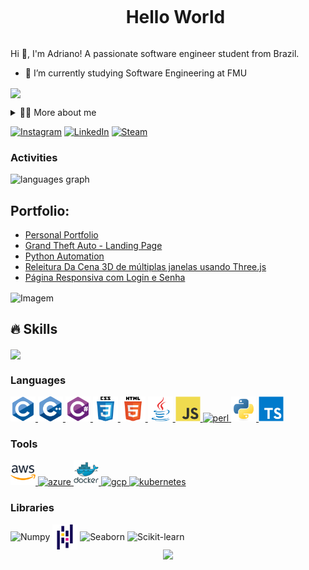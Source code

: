 <!--título-->
<div id="user-content-toc">
  <ul align="center">
    <summary><h1 style="display: inline-block">Hello World</h1></summary>
</div>

<!-- Presentation -->
<p>
  Hi 👋, I'm Adriano! A passionate software engineer student from Brazil.

  - 🌱 I’m currently studying Software Engineering at FMU 
<!-- GIF1 -->
<p align="left">
  <img align="center" src="https://i.pinimg.com/originals/28/cd/b7/28cdb75b1cb04ffbadb7c639609e21ba.gif">
</p>


</p>

<!-- Dropdown -->
<details>
  <summary>👨‍💻 More about me</summary>

  - 💬 I am 28 years old, currently living in Brazil. I have fluency in English and have experience with Brity RPA By Samsung SDS Latin America, UiPath, Power Automate, Automation Anywhere, Python,  Java, Javascript and C#. My recent achievement includes migrating from Perl to Python for a program called Asgard at USP-SP, which is used for genetic mapping.

  - ⚡ I enjoy reading, whether it's a good book, manga, or comics, as well as watching movies and playing games! I believe that our personal interests contribute to a more refined perception of things and problem-solving. \o/
</details>

<!-- Links -->

[![Instagram](https://img.shields.io/badge/Instagram-E4405F?style=for-the-badge&logo=instagram&logoColor=white)](https://www.instagram.com/adrya.nu/)
[![LinkedIn](https://img.shields.io/badge/LinkedIn-0077B5?style=for-the-badge&logo=linkedin&logoColor=white)](https://www.linkedin.com/in/adriano-brandao/)
[![Steam](https://img.shields.io/badge/Steam-000000?style=for-the-badge&logo=steam&logoColor=white)](https://steamcommunity.com/id/Yawking/)

<!-- GithubStats -->

### Activities

<div align="left">
  <img src="https://github-readme-stats.vercel.app/api/top-langs?username=Yawked&locale=en&hide_title=false&layout=compact&card_width=320&langs_count=5&theme=dracula&hide_border=false&order=2" height="150" alt="languages graph"  />
</div>





<!-- Portfolio -->
## Portfolio:
- [Personal Portfolio](https://github.com/Yawked/personal-portfolio) 
- [Grand Theft Auto - Landing Page](https://github.com/Yawked/GTA_LandingPage)
- [Python Automation](https://github.com/Yawked/automacao_python)
- [Releitura  Da Cena 3D de múltiplas janelas usando Three.js](https://github.com/Yawked/JanelasMultiplas3D)
- [Página Responsiva com Login e Senha](https://github.com/Yawked/LoginUserPage)


<!-- GIF2 -->
<p align="left">
  <img align="center" src="https://i.pinimg.com/originals/8d/86/42/8d8642148830fc5c69a21dc16632afbd.gif" alt="Imagem">
</p>

## 🔥 Skills
<!-- Skills: Programming Languages -->
  <div style="flex-basis: 48%;">
  

<p align="left">
  <img align="center" src="https://i.pinimg.com/originals/bc/6c/17/bc6c171eee288a2f1e124c749303b24e.gif">





<h3 align="left">Languages</h3>
<p align="left"> <a href="https://www.cprogramming.com/" target="_blank" rel="noreferrer"> <img src="https://raw.githubusercontent.com/devicons/devicon/master/icons/c/c-original.svg" alt="c" width="40" height="40"/> </a> <a href="https://www.w3schools.com/cpp/" target="_blank" rel="noreferrer"> <img src="https://raw.githubusercontent.com/devicons/devicon/master/icons/cplusplus/cplusplus-original.svg" alt="cplusplus" width="40" height="40"/> </a> <a href="https://www.w3schools.com/cs/" target="_blank" rel="noreferrer"> <img src="https://raw.githubusercontent.com/devicons/devicon/master/icons/csharp/csharp-original.svg" alt="csharp" width="40" height="40"/> </a> <a href="https://www.w3schools.com/css/" target="_blank" rel="noreferrer"> <img src="https://raw.githubusercontent.com/devicons/devicon/master/icons/css3/css3-original-wordmark.svg" alt="css3" width="40" height="40"/> </a> <a href="https://www.w3.org/html/" target="_blank" rel="noreferrer"> <img src="https://raw.githubusercontent.com/devicons/devicon/master/icons/html5/html5-original-wordmark.svg" alt="html5" width="40" height="40"/> </a> <a href="https://www.java.com" target="_blank" rel="noreferrer"> <img src="https://raw.githubusercontent.com/devicons/devicon/master/icons/java/java-original.svg" alt="java" width="40" height="40"/> </a> <a href="https://developer.mozilla.org/en-US/docs/Web/JavaScript" target="_blank" rel="noreferrer"> <img src="https://raw.githubusercontent.com/devicons/devicon/master/icons/javascript/javascript-original.svg" alt="javascript" width="40" height="40"/> </a> <a href="https://www.perl.org/" target="_blank" rel="noreferrer"> <img src="https://api.iconify.design/logos-perl.svg" alt="perl" width="40" height="40"/> </a> <a href="https://www.python.org" target="_blank" rel="noreferrer"> <img src="https://raw.githubusercontent.com/devicons/devicon/master/icons/python/python-original.svg" alt="python" width="40" height="40"/> </a> <a href="https://www.typescriptlang.org/" target="_blank" rel="noreferrer"> <img src="https://raw.githubusercontent.com/devicons/devicon/master/icons/typescript/typescript-original.svg" alt="typescript" width="40" height="40"/> </a> </p>

  
  <!-- Skills: Tools & Frameworks -->
  <div style="flex-basis: 48%;">
    <h3>Tools</h3>
  <p align="left"> <a href="https://aws.amazon.com" target="_blank" rel="noreferrer"> <img src="https://raw.githubusercontent.com/devicons/devicon/master/icons/amazonwebservices/amazonwebservices-original-wordmark.svg" alt="aws" width="40" height="40"/> </a> <a href="https://azure.microsoft.com/en-in/" target="_blank" rel="noreferrer"> <img src="https://www.vectorlogo.zone/logos/microsoft_azure/microsoft_azure-icon.svg" alt="azure" width="40" height="40"/> </a> <a href="https://www.docker.com/" target="_blank" rel="noreferrer"> <img src="https://raw.githubusercontent.com/devicons/devicon/master/icons/docker/docker-original-wordmark.svg" alt="docker" width="40" height="40"/> </a> <a href="https://cloud.google.com" target="_blank" rel="noreferrer"> <img src="https://www.vectorlogo.zone/logos/google_cloud/google_cloud-icon.svg" alt="gcp" width="40" height="40"/> </a> <a href="https://kubernetes.io" target="_blank" rel="noreferrer"> <img src="https://www.vectorlogo.zone/logos/kubernetes/kubernetes-icon.svg" alt="kubernetes" width="40" height="40"/> </a> </p>
    
  </div>
  
  <!-- Skills: Libraries -->
  <div style="flex-basis: 48%;">
    <h3>Libraries</h3>
    <img align="center" alt="Numpy" height="30" width="40" src="https://cdn.jsdelivr.net/gh/devicons/devicon/icons/numpy/numpy-original.svg">
    <img align="center" alt="Pandas" src="https://raw.githubusercontent.com/devicons/devicon/2ae2a900d2f041da66e950e4d48052658d850630/icons/pandas/pandas-original.svg" alt="pandas" width="40" height="40"/>
    <img align="center" alt="Seaborn" src="https://seaborn.pydata.org/_images/logo-mark-lightbg.svg" alt="seaborn" width="40" height="40"/>
    <img align="center" alt="Scikit-learn" src="https://upload.wikimedia.org/wikipedia/commons/0/05/Scikit_learn_logo_small.svg" alt="scikit_learn" width="40" height="40"/>
  </div>

  <div align="center">
  <img src="https://profile-counter.glitch.me/Yawked/count.svg?"  />
</div>

###

